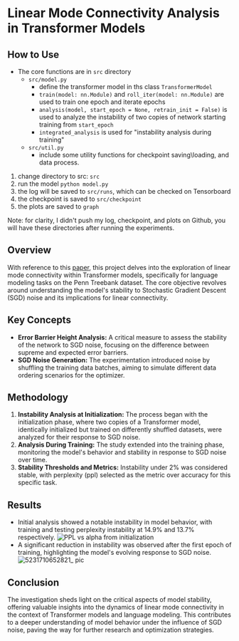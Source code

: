 # Linear Mode Connectivity Analysis in Transformer Models

## How to Use
- The core functions are in `src` directory
    - `src/model.py`
      - define the transformer model in ths class `TransformerModel`
      - `train(model: nn.Module)` and `roll_iter(model: nn.Module)` are used to train one epoch and iterate epochs
      - `analysis(model, start_epoch = None, retrain_init = False)` is used to analyze the instability of two copies of network starting training from `start_epoch`
      - `integrated_analysis` is used for "instability analysis during training" 
    - `src/util.py`
        - include some utility functions for checkpoint saving\loading, and data process.
     
      
1. change directory to src: `src`
2. run the model `python model.py`
3. the log will be saved to `src/runs`, which can be checked on Tensorboard
4. the checkpoint is saved to `src/checkpoint`
5. the plots are saved to `graph`

Note: for clarity, I didn't push my log, checkpoint, and plots on Github, you will have these directories after running the experiments.

## Overview
With reference to this [paper](https://arxiv.org/abs/1912.05671), this project delves into the exploration of linear mode connectivity within Transformer models, specifically for language modeling tasks on the Penn Treebank dataset. The core objective revolves around understanding the model's stability to Stochastic Gradient Descent (SGD) noise and its implications for linear connectivity.

   
## Key Concepts
- **Error Barrier Height Analysis:** A critical measure to assess the stability of the network to SGD noise, focusing on the difference between supreme and expected error barriers.
- **SGD Noise Generation:** The experimentation introduced noise by shuffling the training data batches, aiming to simulate different data ordering scenarios for the optimizer.

## Methodology
1. **Instability Analysis at Initialization:** The process began with the initialization phase, where two copies of a Transformer model, identically initialized but trained on differently shuffled datasets, were analyzed for their response to SGD noise.
2. **Analysis During Training:** The study extended into the training phase, monitoring the model's behavior and stability in response to SGD noise over time.
3. **Stability Thresholds and Metrics:** Instability under 2% was considered stable, with perplexity (ppl) selected as the metric over accuracy for this specific task.

## Results
- Initial analysis showed a notable instability in model behavior, with training and testing perplexity instability at 14.9% and 13.7% respectively.
![PPL vs alpha from initialization](https://github.com/hahacen/linear_mode_connectivity_transformer/assets/103203631/40c01a8f-a731-4ba7-aea5-582330a82b67)
- A significant reduction in instability was observed after the first epoch of training, highlighting the model's evolving response to SGD noise.
![5231710652821_ pic](https://github.com/hahacen/linear_mode_connectivity_transformer/assets/103203631/902dabb1-b9c2-4e66-84d3-81ac20328c69)

  
## Conclusion
The investigation sheds light on the critical aspects of model stability, offering valuable insights into the dynamics of linear mode connectivity in the context of Transformer models and language modeling. This contributes to a deeper understanding of model behavior under the influence of SGD noise, paving the way for further research and optimization strategies.
